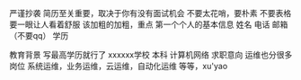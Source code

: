 严谨抄袭
简历至关重要，取决于你有没有面试机会
不要太花哨，要朴素
不要表格
要一眼让人看着舒服
该加粗的加粗，重点
第一个个人的基本信息
姓名                          电话                          邮箱（不要qq）
学历                          

教育背景
写最高学历就行了
xxxxxx学校           本科                  计算机网络
求职意向 
运维也分很多岗位
系统运维，业务运维，云运维，自动化运维 等等，xu'yao
